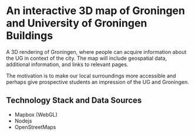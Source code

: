 # An interactive 3D map of Groningen and University of Groningen Buildings

A 3D rendering of Groningen, where people can acquire information about the UG in context of the city. The map will include geospatial data, additional information, and links to relevant pages.

The motivation is to make our local surroundings more accessible and perhaps give prospective students an impression of the UG and Groningen.

## Technology Stack and Data Sources
- Mapbox (WebGL)
- Nodejs
- OpenStreetMaps
